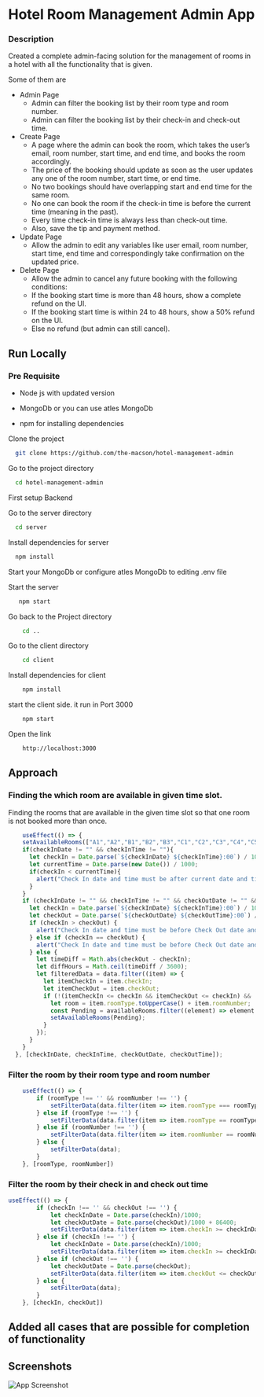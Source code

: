 
# Hotel Room Management Admin App

### Description
Created a complete admin-facing solution for the management of rooms in a hotel with all the functionality that is given.

Some of them are

- Admin Page
    - Admin can filter the booking list by their room type and room number.
    - Admin can filter the booking list by their check-in and check-out time.
- Create Page
    - A page where the admin can book the room, which takes the user’s email, room number, start time, and end time, and books the room accordingly.
    - The price of the booking should update as soon as the user updates any one of the room number, start time, or end time.
    - No two bookings should have overlapping start and end time for the same room.
    - No one can book the room if the check-in time is before the current time (meaning in the past).
    - Every time check-in time is always less than check-out time.
    - Also, save the tip and payment method.
- Update Page
    - Allow the admin to edit any variables like user email, room number, start time, end time and correspondingly take confirmation on the updated price.
- Delete Page
    - Allow the admin to cancel any future booking with the following conditions:
    - If the booking start time is more than 48 hours, show a complete refund on the UI.
    - If the booking start time is within 24 to 48 hours, show a 50% refund on the UI.
    - Else no refund (but admin can still cancel).





## Run Locally
### Pre Requisite 

- Node js with updated version 

- MongoDb or you can use atles MongoDb

- npm for installing dependencies

Clone the project

```bash
  git clone https://github.com/the-macson/hotel-management-admin
```

Go to the project directory

```bash
  cd hotel-management-admin
```

First setup Backend

Go to the server directory

```bash
  cd server
```

Install dependencies for server

```bash
  npm install
```

Start your MongoDb or configure atles MongoDb to editing  .env file

Start the server

```bash
   npm start
```

Go back to the Project directory

```bash
    cd ..
```

Go to the client directory

```bash
    cd client
```

Install dependencies for client

```bash
    npm install
```

start the client side. it run in Port 3000

```bash
    npm start
```

Open the link 
```bash
    http://localhost:3000
```

## Approach 

### Finding the which room are available in given time slot.

Finding the rooms that are available in the given time slot so that one room is not booked more than once.

```javascript
    useEffect(() => {
    setAvailableRooms(["A1","A2","B1","B2","B3","C1","C2","C3","C4","C5"]);
    if(checkInDate != "" && checkInTime != ""){
      let checkIn = Date.parse(`${checkInDate} ${checkInTime}:00`) / 1000;
      let currentTime = Date.parse(new Date()) / 1000;
      if(checkIn < currentTime){
        alert("Check In date and time must be after current date and time");
      }
    }
    if (checkInDate != "" && checkInTime != "" && checkOutDate != "" && checkOutTime != "") {
      let checkIn = Date.parse(`${checkInDate} ${checkInTime}:00`) / 1000;
      let checkOut = Date.parse(`${checkOutDate} ${checkOutTime}:00`) / 1000;
      if (checkIn > checkOut) {
        alert("Check In date and time must be before Check Out date and time");
      } else if (checkIn == checkOut) {
        alert("Check In date and time must be before Check Out date and time");
      } else {
        let timeDiff = Math.abs(checkOut - checkIn);
        let diffHours = Math.ceil(timeDiff / 3600);
        let filteredData = data.filter((item) => {
          let itemCheckIn = item.checkIn;
          let itemCheckOut = item.checkOut;
          if (!(itemCheckIn <= checkIn && itemCheckOut <= checkIn) && !(itemCheckIn >= checkOut && itemCheckOut >= checkOut)) {
            let room = item.roomType.toUpperCase() + item.roomNumber;
            const Pending = availableRooms.filter((element) => element != room);
            setAvailableRooms(Pending);
          }
        });
      }
    }
  }, [checkInDate, checkInTime, checkOutDate, checkOutTime]);
```

### Filter the room by their room type and room number

```javascript
    useEffect(() => {
        if (roomType !== '' && roomNumber !== '') {
            setFilterData(data.filter(item => item.roomType === roomType && item.roomNumber == roomNumber));
        } else if (roomType !== '') {
            setFilterData(data.filter(item => item.roomType == roomType));
        } else if (roomNumber !== '') {
            setFilterData(data.filter(item => item.roomNumber == roomNumber));
        } else {
            setFilterData(data);
        }
    }, [roomType, roomNumber])
```

### Filter the room by their check in and check out time

```javascript
useEffect(() => {
        if (checkIn !== '' && checkOut !== '') {
            let checkInDate = Date.parse(checkIn)/1000;
            let checkOutDate = Date.parse(checkOut)/1000 + 86400;
            setFilterData(data.filter(item => item.checkIn >= checkInDate && item.checkOut <= checkOutDate));
        } else if (checkIn !== '') {
            let checkInDate = Date.parse(checkIn)/1000;
            setFilterData(data.filter(item => item.checkIn >= checkInDate));
        } else if (checkOut !== '') {
            let checkOutDate = Date.parse(checkOut);
            setFilterData(data.filter(item => item.checkOut <= checkOutDate));
        } else {
            setFilterData(data);
        }
    }, [checkIn, checkOut])
```

## Added all cases that are possible for completion of functionality 

## Screenshots

![App Screenshot](https://via.placeholder.com/468x300?text=App+Screenshot+Here)

